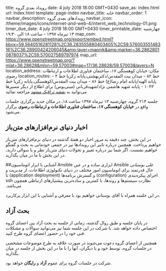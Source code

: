 title: رویداد بعدی گروه
date: 4 july 2018 18:00 GMT+0430
save_as: index.html
url: index.html
template: page-index
navbar_title: خانه
navbar_order: 1
navbar_description: رویدادهای بعدی گروه
navbar_icon: /theme/images/icons/internet-and-web-4/internt_web_technology-01.png
timer_due_date: 4 july 2018 18:00 GMT+0430
timer_printable_date: چهارشنبه ۱۳ تیرماه ۱۳۹۷ - ساعت ۱۸ الی ۱۹:۳۰
map_osm: https://www.openstreetmap.org/export/embed.html?bbox=59.5640516281128%2C36.283555880403405%2C59.57600355148316%2C36.28900424206045&amp;layer=mapnik&amp;marker=36.28628010878037%2C59.570027589797974
map_url: https://www.openstreetmap.org/?mlat=36.28628&mlon=59.57003#map=17/36.28628/59.57003&layers=N
location_address: مکان: خیابان کوهسنگی ۱۷، ساختمان فناوری اطلاعات و ارتباطات رضوی
location_routes:  خط ۸۲ - میدان بیت المقدس/دکتربهشتی،پایانه زکریا
    خط ۴ - پایانه الهیه/پایانه امام رضا(ع)
    خط ۸۶ - میدان بیت المقدس/کوهسنگی،پایانه زکریا
    خط ۱۰۴۳ - پایانه شهید هاشمی نژاد/شهیدقربانی (مینی‌بوس)
    برای اطلاع از دیگر مسیرها می‌توانید به <a href="http://map.mashadtraffic.ir">نقشه ترافیک مشهد</a> مراجعه نمائید

جلسه ۲۱۳ گروه، چهارشنبه ۱۳ تیرماه ۱۳۹۷ ساعت ۱۸، در مکان جدید برگزاری جلسات
واقع در **خیابان کوهسنگی ۱۷، ساختمان فناوری اطلاعات و ارتباطات رضوی** برگزار
می‌شود.

## اخبار دنیای نرم‌افزارهای متن‌باز
در این بخش، چند دقیقه به مرور اخبار دو هفتهٔ گذشته در دنیای نرم‌افزارهای
متن‌باز خواهیم پرداخت. همچنین درباره تاثیر این رویدادها نیز در
جمعی خودمانی به بحث و گفتگو خواهیم نشست. اگر شما نیز درباره تغییر و تحولات
دنیای متن‌باز نظر و یا سوالی دارید، در این بخش با ما در میان بگذارید.

##آشنایی با ابزار اتوماسیون Ansible *علی بوستانی*
‫Ansible ابزاری ساده و در عین حال قدرتمند برای اتوماسیون امور مختلف در دنیای
‫تکنولوژی اطلاعات، از مدیریت و اجرای پیکره‌بندی (configuration) و
گسترش برنامه‌ها (application deployment) تا نظارت سیستم‌ها و روندها، با کمترین
و ساده‌ترین پیشنیازهای ارتباطی همچون ssh می‌باشد.

در این جلسه همراه با آقای بوستانی خواهیم بود با معرفی و آشنایی با این ابزار
پرکاربرد.


## بحث آزاد
در پایان جلسه و طبق روال گذشته، زمانی از جلسه به بحث آزاد بین اعضای گروه
اختصاص داده خواهد شد. با شرکت در این جلسه شما نیز می‌توانید سوالات و مشکلات
فنی خود را در حضور اعضای گروه طرح کنید.

همچنین از اعضای گروه دعوت می‌شوند در صورت علاقه به طرح موضوعات مشخصی در جلسات
گروه، توسط خود و یا دیگران، آنها را با ما در این بخش از جلسه در میان بگذارید.

شرکت در جلسات گروه برای عموم **آزاد** و **رایگان** خواهد بود.

[1]: http://map.mashadtraffic.ir

